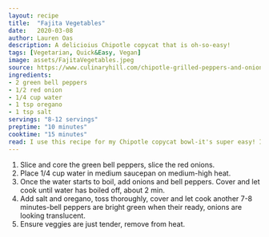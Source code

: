 ```yaml
---
layout: recipe
title:  "Fajita Vegetables"
date:   2020-03-08
author: Lauren Oas
description: A delicioius Chipotle copycat that is oh-so-easy!
tags: [Vegetarian, Quick&Easy, Vegan]
image: assets/FajitaVegetables.jpeg
source: https://www.culinaryhill.com/chipotle-grilled-peppers-and-onions/#_a5y_p=1479683
ingredients:
- 2 green bell peppers
- 1/2 red onion
- 1/4 cup water
- 1 tsp oregano
- 1 tsp salt
servings: "8-12 servings"
preptime: "10 minutes"
cooktime: "15 minutes"
read: I use this recipe for my Chipotle copycat bowl-it's super easy! It works well when camping for our chicken tacos as well. It's important to remove from heat as soon as they're cooked through, as the veggies will continue to cook-and these veggies easily overcook! You can use yellow or red bell peppers, but they tend to be more sweet, which is not my preference. 
---
```

1. Slice and core the green bell peppers, slice the red onions. 
2. Place 1/4 cup water in medium saucepan on medium-high heat. 
3. Once the water starts to boil, add onions and bell peppers. Cover and let cook until water has boiled off, about 2 min. 
4. Add salt and oregano, toss thoroughly, cover and let cook another 7-8 minutes-bell peppers are bright green when their ready, onions are looking translucent. 
5. Ensure veggies are just tender, remove from heat.